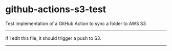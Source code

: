# github-actions-s3-test

Test implementation of a GitHub Action to sync a folder to AWS S3


----

If I edit this file, it should trigger a push to S3.

----
